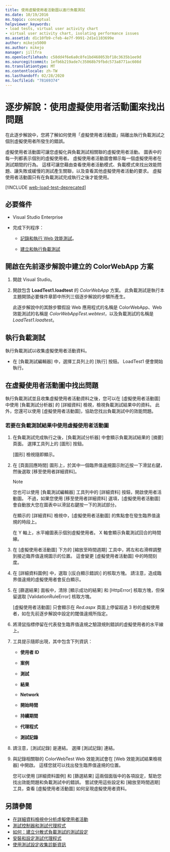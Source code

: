 ```yaml
---
title: 使用虛擬使用者活動圖以進行負載測試
ms.date: 10/19/2016
ms.topic: conceptual
helpviewer_keywords:
- load tests, virtual user activity chart
- virtual user activity chart, isolating performance issues
ms.assetid: d1c10fb9-cfeb-4e7f-9991-2d1e1103699e
author: mikejo5000
ms.author: mikejo
manager: jillfra
ms.openlocfilehash: c58dd4f6e6a0c8fe1bd468053bf18c3635b1ee9d
ms.sourcegitcommit: 1efb6b219ade7c35068b79fbdc573a8771ac608d
ms.translationtype: MT
ms.contentlocale: zh-TW
ms.lasthandoff: 02/28/2020
ms.locfileid: "78169374"
---
```

# <a name="walkthrough-using-the-virtual-user-activity-chart-to-isolate-issues"></a>逐步解說：使用虛擬使用者活動圖來找出問題

在此逐步解說中，您將了解如何使用「虛擬使用者活動圖」隔離出執行負載測試之個別虛擬使用者所發生的錯誤。

虛擬使用者活動圖可讓您虛擬化與負載測試相關聯的虛擬使用者活動。 圖表中的每一列都表示個別的虛擬使用者。 虛擬使用者活動圖會顯示每一個虛擬使用者在測試期間的行為。 這樣可讓您藉由查看使用者活動模式、負載模式來找出效能問題、讓失敗或緩慢的測試產生關聯，以及查看其他虛擬使用者活動的要求。 虛擬使用者活動圖只有在負載測試完成執行之後才能使用。

[!INCLUDE [web-load-test-deprecated](includes/web-load-test-deprecated.md)]

## <a name="prerequisites"></a>必要條件

- Visual Studio Enterprise

- 完成下列程序：

  - [記錄和執行 Web 效能測試](/azure/devops/test/load-test/run-performance-tests-app-before-release#recordtests)。

  - [建立和執行負載測試](/azure/devops/test/load-test/run-performance-tests-app-before-release#create-a-load-test)

## <a name="open-the-colorwebapp-solution-created-in-the-previous-walkthroughs"></a>開啟在先前逐步解說中建立的 ColorWebApp 方案

1. 開啟 Visual Studio。

2. 開啟包含 **LoadTest1.loadtest** 的 *ColorWebApp* 方案。 此負載測試是執行本主題開頭必要條件章節中所列三個逐步解說的步驟所產生。

     此逐步解說中的其餘步驟假設 Web 應用程式的名稱是 ColorWebApp、Web 效能測試的名稱是 *ColorWebAppTest.webtest*，以及負載測試的名稱是 *LoadTest1.loadtest*。

## <a name="run-the-load-test"></a>執行負載測試

執行負載測試以收集虛擬使用者活動資料。

- 在 [負載測試編輯器] 中，選擇工具列上的 [執行] 按鈕。 LoadTest1 便會開始執行。

## <a name="isolate-issues-in-the-virtual-user-activity-chart"></a>在虛擬使用者活動圖中找出問題

執行負載測試並且收集虛擬使用者活動資料之後，您可以在 [虛擬使用者活動圖] 中使用 [負載測試分析器] 的 [詳細資料] 檢視，檢視負載測試結果中的資料。 此外，您還可以使用 [虛擬使用者活動圖]，協助您找出負載測試中的效能問題。

### <a name="to-use-the-virtual-user-activity-chart-in-your-load-test-results"></a>若要在負載測試結果中使用虛擬使用者活動圖

1. 在負載測試完成執行之後，[負載測試分析器] 中會顯示負載測試結果的 [摘要] 頁面。 選擇工具列上的 [圖形] 按鈕。

     [圖形] 檢視隨即顯示。

2. 在 [頁面回應時間] 圖形上，於其中一個臨界值違規圖示附近按一下滑鼠右鍵，然後選取 [移至使用者詳細資料]。

    > [!NOTE]
    > 您也可以使用 [負載測試編輯器] 工具列中的 [詳細資料] 按鈕，開啟使用者活動圖。 不過，如果您使用 [移至使用者詳細資料] 選項，[虛擬使用者活動圖] 會自動放大您在圖表中以滑鼠右鍵按一下的測試部分。

     在顯示的 [詳細資料] 檢視中，[虛擬使用者活動圖] 的焦點會在發生臨界值違規的時段上。

     在 Y 軸上，水平繪圖表示個別虛擬使用者。 X 軸會顯示負載測試回合的時間線。

3. 在 [虛擬使用者活動圖] 下方的 [縮放至時間週期] 工具中，將左和右滑桿調整到接近臨界值違規圖示的位置。 這會變更 [虛擬使用者活動圖] 中的時間刻度。

4. 在 [詳細資料圖例] 中，選取 [(反白顯示錯誤)] 的核取方塊。 請注意，造成臨界值違規的虛擬使用者會反白顯示。

5. 在 [篩選結果] 面板中，清除 [顯示成功的結果] 和 [HttpError] 核取方塊，但保留選取 [ValidationRuleError] 核取方塊。

     [虛擬使用者活動圖] 只會顯示在 *Red.aspx* 頁面上停留超過 3 秒的虛擬使用者，如在先前逐步解說中設定的閾值違規所指定。

6. 將滑鼠指標停留在代表發生臨界值違規之驗證規則錯誤的虛擬使用者的水平線上。

7. 工具提示隨即出現，其中包含下列資訊：

    - **使用者 ID**

    - **案例**

    - **測試**

    - **結果**

    - **Network**

    - **開始時間**

    - **持續期間**

    - **代理程式**

    - **測試記錄**

8. 請注意，[測試記錄] 是連結。 選擇 [測試記錄] 連結。

9. 與記錄相關聯的 ColorWebTest Web 效能測試會在 [Web 效能測試結果檢視器] 中開啟。 這樣您就可以找出發生臨界值違規的位置。

     您可以使用 [詳細資料圖例] 和 [篩選結果] 這兩個面版中的各項設定，幫助您找出效能問題和負載測試中的錯誤。 嘗試使用這些設定和 [縮放至時間週期] 工具，查看 [虛擬使用者活動圖] 如何呈現虛擬使用者資料。

## <a name="see-also"></a>另請參閱

- [在詳細資料檢視中分析虛擬使用者活動](../test/analyze-load-test-virtual-user-activity-in-the-details-view.md)
- [測試控制器和測試代理程式](configure-test-agents-and-controllers-for-load-tests.md)
- [如何：建立分散式負載測試的測試設定](../test/how-to-create-a-test-setting-for-a-distributed-load-test.md)
- [安裝和設定測試代理程式](../test/lab-management/install-configure-test-agents.md)
- [使用測試設定收集診斷資訊](../test/collect-diagnostic-information-using-test-settings.md)
